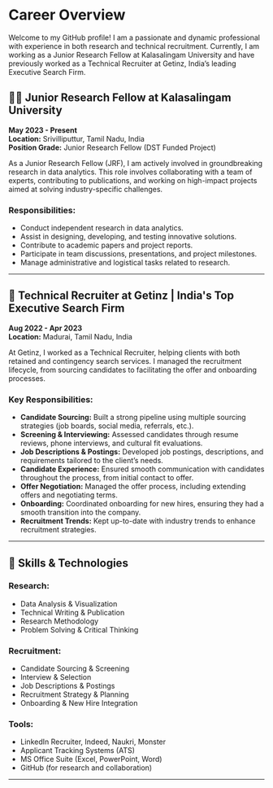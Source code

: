 # Career Overview

Welcome to my GitHub profile! I am a passionate and dynamic professional with experience in both research and technical recruitment. Currently, I am working as a Junior Research Fellow at Kalasalingam University and have previously worked as a Technical Recruiter at Getinz, India’s leading Executive Search Firm.

## 🧑‍🔬 Junior Research Fellow at Kalasalingam University
**May 2023 - Present**  
**Location:** Srivilliputtur, Tamil Nadu, India  
**Position Grade:** Junior Research Fellow (DST Funded Project)

As a Junior Research Fellow (JRF), I am actively involved in groundbreaking research in data analytics. This role involves collaborating with a team of experts, contributing to publications, and working on high-impact projects aimed at solving industry-specific challenges.

### Responsibilities:
- Conduct independent research in data analytics.
- Assist in designing, developing, and testing innovative solutions.
- Contribute to academic papers and project reports.
- Participate in team discussions, presentations, and project milestones.
- Manage administrative and logistical tasks related to research.

---

## 💼 Technical Recruiter at Getinz | India's Top Executive Search Firm
**Aug 2022 - Apr 2023**  
**Location:** Madurai, Tamil Nadu, India

At Getinz, I worked as a Technical Recruiter, helping clients with both retained and contingency search services. I managed the recruitment lifecycle, from sourcing candidates to facilitating the offer and onboarding processes.

### Key Responsibilities:
- **Candidate Sourcing:** Built a strong pipeline using multiple sourcing strategies (job boards, social media, referrals, etc.).
- **Screening & Interviewing:** Assessed candidates through resume reviews, phone interviews, and cultural fit evaluations.
- **Job Descriptions & Postings:** Developed job postings, descriptions, and requirements tailored to the client’s needs.
- **Candidate Experience:** Ensured smooth communication with candidates throughout the process, from initial contact to offer.
- **Offer Negotiation:** Managed the offer process, including extending offers and negotiating terms.
- **Onboarding:** Coordinated onboarding for new hires, ensuring they had a smooth transition into the company.
- **Recruitment Trends:** Kept up-to-date with industry trends to enhance recruitment strategies.

---

## 🚀 Skills & Technologies

### Research:
- Data Analysis & Visualization
- Technical Writing & Publication
- Research Methodology
- Problem Solving & Critical Thinking

### Recruitment:
- Candidate Sourcing & Screening
- Interview & Selection
- Job Descriptions & Postings
- Recruitment Strategy & Planning
- Onboarding & New Hire Integration

### Tools:
- LinkedIn Recruiter, Indeed, Naukri, Monster
- Applicant Tracking Systems (ATS)
- MS Office Suite (Excel, PowerPoint, Word)
- GitHub (for research and collaboration)

---


